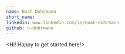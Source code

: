 ```yaml
---
name: Noah Dohrmann
short_name:
linkedin: www.linkedin.com/in/noah-dohrmann
github: n-dohrmann
---
```


**<Noah Dohrmann>** <Hi! Happy to get started here!>
